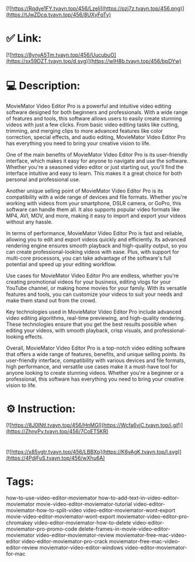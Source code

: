 [![https://Rqdye1FY.tvayn.top/456/Lzelj](https://pzj7z.tvayn.top/456.png)](https://tJwZDcq.tvayn.top/456/8UXyFqTy)
# ✅ Link:
[![https://8ynyA5Tm.tvayn.top/456/UucubuO](https://sx59DZT.tvayn.top/d.svg)](https://wIH8b.tvayn.top/456/bpDYw)
# 💻 Description:
MovieMator Video Editor Pro is a powerful and intuitive video editing software designed for both beginners and professionals. With a wide range of features and tools, this software allows users to easily create stunning videos with just a few clicks. From basic video editing tasks like cutting, trimming, and merging clips to more advanced features like color correction, special effects, and audio editing, MovieMator Video Editor Pro has everything you need to bring your creative vision to life.

One of the main benefits of MovieMator Video Editor Pro is its user-friendly interface, which makes it easy for anyone to navigate and use the software. Whether you're a seasoned video editor or just starting out, you'll find the interface intuitive and easy to learn. This makes it a great choice for both personal and professional use.

Another unique selling point of MovieMator Video Editor Pro is its compatibility with a wide range of devices and file formats. Whether you're working with videos from your smartphone, DSLR camera, or GoPro, this software can handle them all. It also supports popular video formats like MP4, AVI, MOV, and more, making it easy to import and export your videos without any hassle.

In terms of performance, MovieMator Video Editor Pro is fast and reliable, allowing you to edit and export videos quickly and efficiently. Its advanced rendering engine ensures smooth playback and high-quality output, so you can create professional-looking videos with ease. Plus, with support for multi-core processors, you can take advantage of the software's full potential and speed up your editing workflow.

Use cases for MovieMator Video Editor Pro are endless, whether you're creating promotional videos for your business, editing vlogs for your YouTube channel, or making home movies for your family. With its versatile features and tools, you can customize your videos to suit your needs and make them stand out from the crowd.

Key technologies used in MovieMator Video Editor Pro include advanced video editing algorithms, real-time previewing, and high-quality rendering. These technologies ensure that you get the best results possible when editing your videos, with smooth playback, crisp visuals, and professional-looking effects.

Overall, MovieMator Video Editor Pro is a top-notch video editing software that offers a wide range of features, benefits, and unique selling points. Its user-friendly interface, compatibility with various devices and file formats, high performance, and versatile use cases make it a must-have tool for anyone looking to create stunning videos. Whether you're a beginner or a professional, this software has everything you need to bring your creative vision to life.

# ⚙️ Instruction:
[![https://8J0lNtl.tvayn.top/456/HnMGl](https://Wcfa6vjC.tvayn.top/i.gif)](https://ZhnyPy.tvayn.top/456/7CoET5KR)
#
[![https://x85vgtr.tvayn.top/456/LBBXp](https://K6vAgK.tvayn.top/l.svg)](https://4PdjFuS.tvayn.top/456/wXhu6A)
# Tags:
how-to-use-video-editor-moviemator how-to-add-text-in-video-editor-moviemator movie-video-editor-moviemator-tutorial video-editor-moviemator-how-to-split-video video-editor-moviemator-wont-export movie-video-editor-moviemator-wont-export moviemator-video-editor-pro-chromakey video-editor-moviemator-how-to-delete video-editor-moviemator-pro-promo-code delete-frames-in-movie-video-editor-moviemator video-editor-moviemator-review moviemator-free-mac-video-editor video-editor-moviemator-pro-crack moviemator-free-mac-video-editor-review moviemator-video-editor-windows video-editor-moviemator-for-mac





